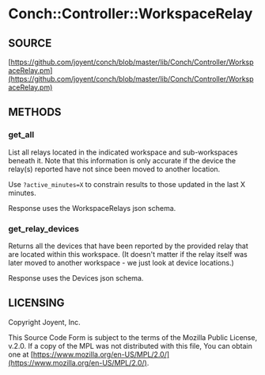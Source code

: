 # Conch::Controller::WorkspaceRelay

## SOURCE

[https://github.com/joyent/conch/blob/master/lib/Conch/Controller/WorkspaceRelay.pm](https://github.com/joyent/conch/blob/master/lib/Conch/Controller/WorkspaceRelay.pm)

## METHODS

### get\_all

List all relays located in the indicated workspace and sub-workspaces beneath it.
Note that this information is only accurate if the device the relay(s) reported
have not since been moved to another location.

Use `?active_minutes=X` to constrain results to those updated in the last X minutes.

Response uses the WorkspaceRelays json schema.

### get\_relay\_devices

Returns all the devices that have been reported by the provided relay that are located within
this workspace. (It doesn't matter if the relay itself was later moved to another workspace - we
just look at device locations.)

Response uses the Devices json schema.

## LICENSING

Copyright Joyent, Inc.

This Source Code Form is subject to the terms of the Mozilla Public License,
v.2.0. If a copy of the MPL was not distributed with this file, You can obtain
one at [https://www.mozilla.org/en-US/MPL/2.0/](https://www.mozilla.org/en-US/MPL/2.0/).
